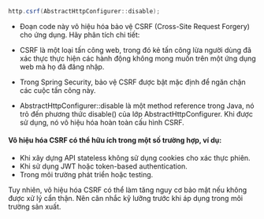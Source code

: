 ```java
http.csrf(AbstractHttpConfigurer::disable);
```

- Đoạn code này vô hiệu hóa bảo vệ CSRF (Cross-Site Request Forgery) cho ứng dụng. Hãy phân tích chi tiết:

- CSRF là một loại tấn công web, trong đó kẻ tấn công lừa người dùng đã xác thực thực hiện các hành động không mong muốn
  trên một ứng dụng web mà họ đã đăng nhập.
- Trong Spring Security, bảo vệ CSRF được bật mặc định để ngăn chặn các cuộc tấn công này.
- AbstractHttpConfigurer::disable là một method reference trong Java, nó trỏ đến phương thức disable() của lớp
  AbstractHttpConfigurer. Khi được sử dụng, nó vô hiệu hóa hoàn toàn cấu hình CSRF.

#### Vô hiệu hóa CSRF có thể hữu ích trong một số trường hợp, ví dụ:

- Khi xây dựng API stateless không sử dụng cookies cho xác thực phiên.
- Khi sử dụng JWT hoặc token-based authentication.
- Trong môi trường phát triển hoặc testing.

Tuy nhiên, vô hiệu hóa CSRF có thể làm tăng nguy cơ bảo mật nếu không được xử lý cẩn thận. Nên cân nhắc kỹ lưỡng trước
khi áp dụng trong môi trường sản xuất.